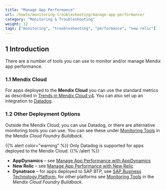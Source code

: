```yaml
---
title: "Manage App Performance"
url: /howto/monitoring-troubleshooting/manage-app-performance/
category: "Monitoring & Troubleshooting"
weight: 12
tags: ["monitoring", "troubleshooting", "performance", "new relic"]
---
```


## 1 Introduction

There are a number of tools you can use to monitor and/or manage Mendix app performance.

### 1.1 Mendix Cloud

For apps deployed to the **Mendix Cloud** you can use the standard metrics as described in [Trends in Mendix Cloud v4](/developerportal/operate/trends-v4). You can also set up an integration to [Datadog](/developerportal/operate/datadog-metrics).

### 1.2 Other Deployment Options

Outside the Mendix Cloud, you can use Datadog, or there are alternative monitoring tools you can use. You can see these under [Monitoring Tools](https://github.com/mendix/cf-mendix-buildpack#monitoring-tools) in the Mendix *Cloud Foundry Buildback*.

{{% alert color="warning" %}}
Only Datadog is supported for apps deployed to the Mendix Cloud.
{{% /alert %}}

* **AppDynamics** – see [Manage App Performance with AppDynamics](manage-app-performance-with-appdynamics)
* **New Relic** – see [Manage App Performance with New Relic](manage-app-performance-with-new-relic)
* **Dynatrace** – for apps deployed to SAP BTP, see [SAP Business Technology Platform](/developerportal/deploy/sap-cloud-platform#runtime-tab), for other platforms see [Monitoring Tools](https://github.com/mendix/cf-mendix-buildpack#monitoring-tools) in the Mendix *Cloud Foundry Buildback*.
